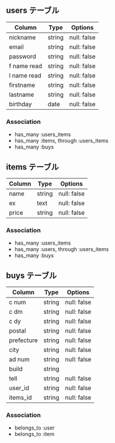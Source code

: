 ## users テーブル
| Column      | Type   | Options     |
| ----------- | ------ | ----------- |
| nickname    | string | null: false |
| email       | string | null: false |
| password    | string | null: false |
| f name read | string | null: false |
| l name read | string | null: false |
| firstname   | string | null: false |
| lastname    | string | null: false |
| birthday    | date   | null: false |

### Association
- has_many :users_items
- has_many :items, through :users_items
- has_many :buys


## items テーブル
| Column   | Type   | Options     |
| -------- | ------ | ----------- |
| name     | string | null: false |
| ex       | text   | null: false |
| price    | string | null: false |

### Association
- has_many :users_items
- has_many :users, through :users_items
- has_many :buys


## buys テーブル
| Column    | Type   | Options     |
| --------- | ------ | ----------- |
| c num     | string | null: false |
| c dm      | string | null: false |
| c dy      | string | null: false |
| postal    | string | null: false |
| prefecture| string | null: false |
| city      | string | null: false |
| ad num    | string | null: false |
| build     | string |             |
| tell      | string | null: false |
| user_id   | string | null: false |
| items_id  | string | null: false |

### Association
- belongs_to :user
- belongs_to :item
